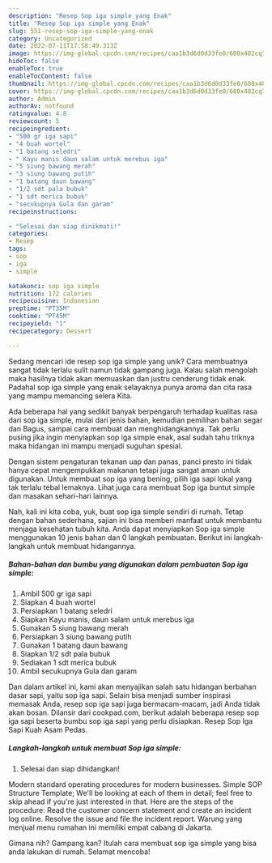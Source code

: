 ```yaml
---
description: "Resep Sop iga simple yang Enak"
title: "Resep Sop iga simple yang Enak"
slug: 551-resep-sop-iga-simple-yang-enak
category: Uncategorized
date: 2022-07-11T17:58:49.313Z
image: https://img-global.cpcdn.com/recipes/caa1b3d6d0d33fe0/680x482cq70/sop-iga-simple-foto-resep-utama.jpg
hideToc: false
enableToc: true
enableTocContent: false
thumbnail: https://img-global.cpcdn.com/recipes/caa1b3d6d0d33fe0/680x482cq70/sop-iga-simple-foto-resep-utama.jpg
cover: https://img-global.cpcdn.com/recipes/caa1b3d6d0d33fe0/680x482cq70/sop-iga-simple-foto-resep-utama.jpg
author: Admin
authorAv: notfound
ratingvalue: 4.8
reviewcount: 5
recipeingredient:
- "500 gr iga sapi"
- "4 buah wortel"
- "1 batang seledri"
- " Kayu manis daun salam untuk merebus iga"
- "5 siung bawang merah"
- "3 siung bawang putih"
- "1 batang daun bawang"
- "1/2 sdt pala bubuk"
- "1 sdt merica bubuk"
- "secukupnya Gula dan garam"
recipeinstructions:

- "Selesai dan siap dinikmati!"
categories:
- Resep
tags:
- sop
- iga
- simple

katakunci: sop iga simple 
nutrition: 172 calories
recipecuisine: Indonesian
preptime: "PT35M"
cooktime: "PT45M"
recipeyield: "1"
recipecategory: Dessert

---
```





Sedang mencari ide resep sop iga simple yang unik? Cara membuatnya sangat tidak terlalu sulit namun tidak gampang juga. Kalau salah mengolah maka hasilnya tidak akan memuaskan dan justru cenderung tidak enak. Padahal sop iga simple yang enak selayaknya punya aroma dan cita rasa yang mampu memancing selera Kita.





Ada beberapa hal yang sedikit banyak berpengaruh terhadap kualitas rasa dari sop iga simple, mulai dari jenis bahan, kemudian pemilihan bahan segar dan Bagus, sampai cara membuat dan menghidangkannya. Tak perlu pusing jika ingin menyiapkan sop iga simple enak,      asal sudah tahu triknya maka hidangan ini mampu menjadi suguhan spesial.














Dengan sistem pengaturan tekanan uap dan panas, panci presto ini tidak hanya cepat mengempukkan makanan tetapi juga sangat aman untuk digunakan. Untuk membuat sop iga yang bening, pilih iga sapi lokal yang tak terlalu tebal lemaknya. Lihat juga cara membuat Sop iga buntut simple dan masakan sehari-hari lainnya.






Nah, kali ini kita coba, yuk, buat sop iga simple sendiri di rumah. Tetap dengan bahan sederhana, sajian ini bisa memberi manfaat untuk membantu menjaga kesehatan tubuh kita. Anda dapat menyiapkan Sop iga simple menggunakan 10 jenis bahan dan 0 langkah pembuatan. Berikut ini langkah-langkah untuk membuat hidangannya.

<!--inarticleads1-->

##### Bahan-bahan dan bumbu yang digunakan dalam pembuatan Sop iga simple:

1. Ambil 500 gr iga sapi
1. Siapkan 4 buah wortel
1. Persiapkan 1 batang seledri
1. Siapkan  Kayu manis, daun salam untuk merebus iga
1. Gunakan 5 siung bawang merah
1. Persiapkan 3 siung bawang putih
1. Gunakan 1 batang daun bawang
1. Siapkan 1/2 sdt pala bubuk
1. Sediakan 1 sdt merica bubuk
1. Ambil secukupnya Gula dan garam


Dan dalam artikel ini, kami akan menyajikan salah satu hidangan berbahan dasar sapi, yaitu sop iga sapi. Selain bisa menjadi sumber inspirasi memasak Anda, resep sop iga sapi juga bermacam-macam, jadi Anda tidak akan bosan. Dilansir dari cookpad.com, berikut adalah beberapa resep sop iga sapi beserta bumbu sop iga sapi yang perlu disiapkan. Resep Sop Iga Sapi Kuah Asam Pedas. 

<!--inarticleads2-->

##### Langkah-langkah untuk membuat Sop iga simple:


1. Selesai dan siap dihidangkan!

Modern standard operating procedures for modern businesses. Simple SOP Structure Template; We&#39;ll be looking at each of them in detail; feel free to skip ahead if you&#39;re just interested in that. Here are the steps of the procedure: Read the customer concern statement and create an incident log online. Resolve the issue and file the incident report. Warung yang menjual menu rumahan ini memiliki empat cabang di Jakarta. 

Gimana nih? Gampang kan? Itulah cara membuat sop iga simple yang bisa anda lakukan di rumah. Selamat mencoba!
